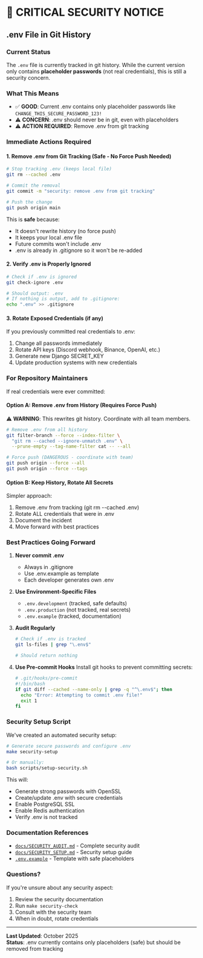 # 🚨 CRITICAL SECURITY NOTICE

## .env File in Git History

### Current Status

The `.env` file is currently tracked in git history. While the current version only contains **placeholder passwords** (not real credentials), this is still a security concern.

### What This Means

- ✅ **GOOD**: Current .env contains only placeholder passwords like `CHANGE_THIS_SECURE_PASSWORD_123!`
- ⚠️ **CONCERN**: .env should never be in git, even with placeholders
- ⚠️ **ACTION REQUIRED**: Remove .env from git tracking

### Immediate Actions Required

#### 1. Remove .env from Git Tracking (Safe - No Force Push Needed)

```bash
# Stop tracking .env (keeps local file)
git rm --cached .env

# Commit the removal
git commit -m "security: remove .env from git tracking"

# Push the change
git push origin main
```

This is **safe** because:

- It doesn't rewrite history (no force push)
- It keeps your local .env file
- Future commits won't include .env
- .env is already in .gitignore so it won't be re-added

#### 2. Verify .env is Properly Ignored

```bash
# Check if .env is ignored
git check-ignore .env

# Should output: .env
# If nothing is output, add to .gitignore:
echo ".env" >> .gitignore
```

#### 3. Rotate Exposed Credentials (if any)

If you previously committed real credentials to .env:

1. Change all passwords immediately
2. Rotate API keys (Discord webhook, Binance, OpenAI, etc.)
3. Generate new Django SECRET_KEY
4. Update production systems with new credentials

### For Repository Maintainers

If real credentials were ever committed:

#### Option A: Remove .env from History (Requires Force Push)

⚠️ **WARNING**: This rewrites git history. Coordinate with all team members.

```bash
# Remove .env from all history
git filter-branch --force --index-filter \
  "git rm --cached --ignore-unmatch .env" \
  --prune-empty --tag-name-filter cat -- --all

# Force push (DANGEROUS - coordinate with team)
git push origin --force --all
git push origin --force --tags
```

#### Option B: Keep History, Rotate All Secrets

Simpler approach:

1. Remove .env from tracking (git rm --cached .env)
2. Rotate ALL credentials that were in .env
3. Document the incident
4. Move forward with best practices

### Best Practices Going Forward

1. **Never commit .env**
   - Always in .gitignore
   - Use .env.example as template
   - Each developer generates own .env

2. **Use Environment-Specific Files**
   - `.env.development` (tracked, safe defaults)
   - `.env.production` (not tracked, real secrets)
   - `.env.example` (tracked, documentation)

3. **Audit Regularly**

   ```bash
   # Check if .env is tracked
   git ls-files | grep "\.env$"
   
   # Should return nothing
   ```

4. **Use Pre-commit Hooks**
   Install git hooks to prevent committing secrets:

   ```bash
   # .git/hooks/pre-commit
   #!/bin/bash
   if git diff --cached --name-only | grep -q "^\.env$"; then
     echo "Error: Attempting to commit .env file!"
     exit 1
   fi
   ```

### Security Setup Script

We've created an automated security setup:

```bash
# Generate secure passwords and configure .env
make security-setup

# Or manually:
bash scripts/setup-security.sh
```

This will:

- Generate strong passwords with OpenSSL
- Create/update .env with secure credentials
- Enable PostgreSQL SSL
- Enable Redis authentication
- Verify .env is not tracked

### Documentation References

- [`docs/SECURITY_AUDIT.md`](SECURITY_AUDIT.md) - Complete security audit
- [`docs/SECURITY_SETUP.md`](SECURITY_SETUP.md) - Security setup guide
- [`.env.example`](../.env.example) - Template with safe placeholders

### Questions?

If you're unsure about any security aspect:

1. Review the security documentation
2. Run `make security-check`
3. Consult with the security team
4. When in doubt, rotate credentials

---

**Last Updated**: October 2025  
**Status**: .env currently contains only placeholders (safe) but should be removed from tracking
